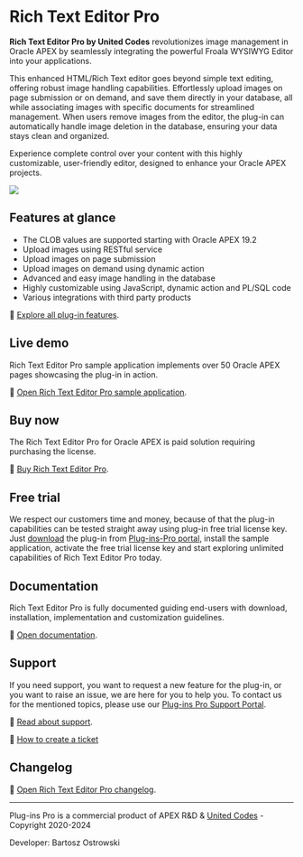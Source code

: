 # Rich Text Editor Pro

**Rich Text Editor Pro by United Codes** revolutionizes image management in Oracle APEX by seamlessly integrating the powerful Froala WYSIWYG Editor into your applications. 

This enhanced HTML/Rich Text editor goes beyond simple text editing, offering robust image handling capabilities. Effortlessly upload images on page submission or on demand, and save them directly in your database, all while associating images with specific documents for streamlined management. When users remove images from the editor, the plug-in can automatically handle image deletion in the database, ensuring your data stays clean and organized. 

Experience complete control over your content with this highly customizable, user-friendly editor, designed to enhance your Oracle APEX projects.

![](https://www.united-codes.com/ords/links/plugins/rich-text-editor-pro/cover/)



## Features at glance

- The CLOB values are supported starting with Oracle APEX 19.2
- Upload images using RESTful service
- Upload images on page submission
- Upload images on demand using dynamic action
- Advanced and easy image handling in the database
- Highly customizable using JavaScript, dynamic action and PL/SQL code
- Various integrations with third party products

:link: ​[Explore all plug-in features](https://www.united-codes.com/ords/links/plugins/rich-text-editor-pro/features/).



## Live demo

Rich Text Editor Pro sample application implements over 50 Oracle APEX pages showcasing the plug-in in action. 

:link: [Open Rich Text Editor Pro sample application​](https://www.united-codes.com/ords/links/plugins/rich-text-editor-pro/app/).



## Buy now

The Rich Text Editor Pro for Oracle APEX is paid solution requiring purchasing the license. 

:link: [Buy Rich Text Editor Pro](https://www.united-codes.com/ords/links/plugins/rich-text-editor-pro/buynow/).



## Free trial

We respect our customers time and money, because of that the plug-in capabilities can be tested straight away using plug-in free trial license key. Just [download](https://www.united-codes.com/ords/links/plugins/rich-text-editor-pro/docs/getting-started-download) the plug-in from [Plug-ins-Pro portal](https://www.united-codes.com/ords/links/products/plugins-pro/portal/), install the sample application, activate the free trial license key and start exploring unlimited capabilities of Rich Text Editor Pro today.



## Documentation

Rich Text Editor Pro is fully documented guiding end-users with download, installation, implementation and customization guidelines.  

:link: [Open documentation](https://www.united-codes.com/ords/links/plugins/rich-text-editor-pro/docs/).



## Support

If you need support, you want to request a new feature for the plug-in, or you want to raise an issue, we are here for you to help you. To contact us for the mentioned topics, please use our [Plug-ins Pro Support Portal](https://www.united-codes.com/ords/links/products/plugins-pro/support/). 

:link: [Read about support](https://www.united-codes.com/ords/links/products/plugins-pro/support/).

:link: [How to create a ticket](https://www.united-codes.com/ords/links/plugins/rich-text-editor-pro/docs/other-support)



## Changelog

:link: [Open Rich Text Editor Pro changelog](https://www.united-codes.com/ords/links/plugins/rich-text-editor-pro/changelog/).



---

Plug-ins Pro is a commercial product of APEX R&D & [United Codes](https://www.united-codes.com/ords/links/products/plugins-pro/www/) - Copyright 2020-2024

Developer: Bartosz Ostrowski

